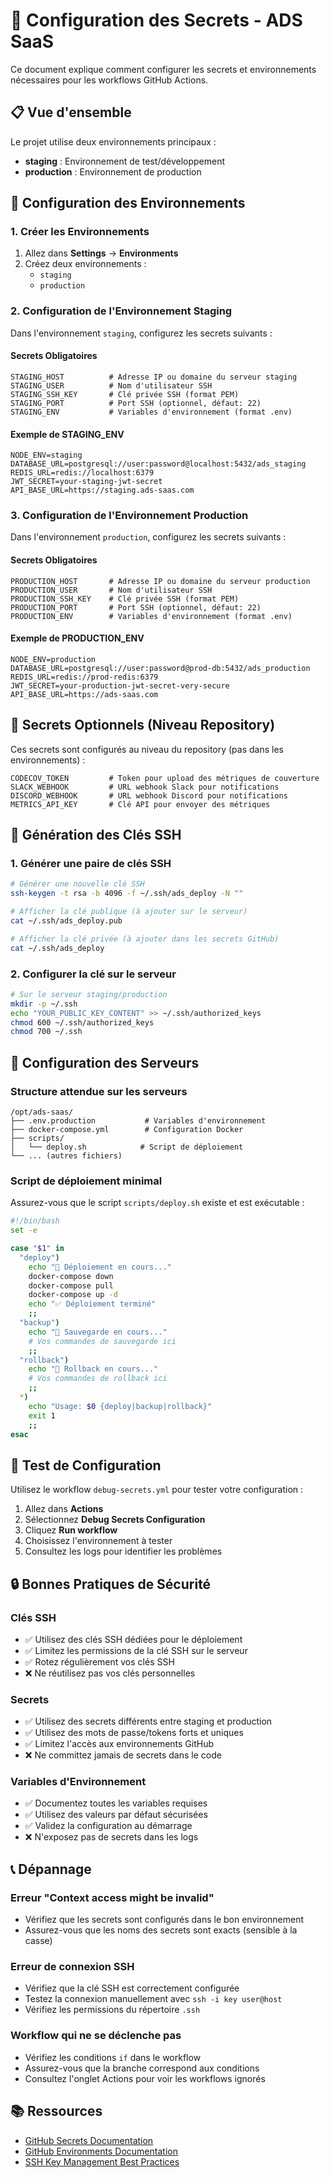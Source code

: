# 🔐 Configuration des Secrets - ADS SaaS

Ce document explique comment configurer les secrets et environnements nécessaires pour les workflows GitHub Actions.

## 📋 Vue d'ensemble

Le projet utilise deux environnements principaux :
- **staging** : Environnement de test/développement
- **production** : Environnement de production

## 🔧 Configuration des Environnements

### 1. Créer les Environnements

1. Allez dans **Settings** → **Environments**
2. Créez deux environnements :
   - `staging`
   - `production`

### 2. Configuration de l'Environnement Staging

Dans l'environnement `staging`, configurez les secrets suivants :

#### Secrets Obligatoires
```
STAGING_HOST          # Adresse IP ou domaine du serveur staging
STAGING_USER          # Nom d'utilisateur SSH
STAGING_SSH_KEY       # Clé privée SSH (format PEM)
STAGING_PORT          # Port SSH (optionnel, défaut: 22)
STAGING_ENV           # Variables d'environnement (format .env)
```

#### Exemple de STAGING_ENV
```env
NODE_ENV=staging
DATABASE_URL=postgresql://user:password@localhost:5432/ads_staging
REDIS_URL=redis://localhost:6379
JWT_SECRET=your-staging-jwt-secret
API_BASE_URL=https://staging.ads-saas.com
```

### 3. Configuration de l'Environnement Production

Dans l'environnement `production`, configurez les secrets suivants :

#### Secrets Obligatoires
```
PRODUCTION_HOST       # Adresse IP ou domaine du serveur production
PRODUCTION_USER       # Nom d'utilisateur SSH
PRODUCTION_SSH_KEY    # Clé privée SSH (format PEM)
PRODUCTION_PORT       # Port SSH (optionnel, défaut: 22)
PRODUCTION_ENV        # Variables d'environnement (format .env)
```

#### Exemple de PRODUCTION_ENV
```env
NODE_ENV=production
DATABASE_URL=postgresql://user:password@prod-db:5432/ads_production
REDIS_URL=redis://prod-redis:6379
JWT_SECRET=your-production-jwt-secret-very-secure
API_BASE_URL=https://ads-saas.com
```

## 📡 Secrets Optionnels (Niveau Repository)

Ces secrets sont configurés au niveau du repository (pas dans les environnements) :

```
CODECOV_TOKEN         # Token pour upload des métriques de couverture
SLACK_WEBHOOK         # URL webhook Slack pour notifications
DISCORD_WEBHOOK       # URL webhook Discord pour notifications
METRICS_API_KEY       # Clé API pour envoyer des métriques
```

## 🔑 Génération des Clés SSH

### 1. Générer une paire de clés SSH

```bash
# Générer une nouvelle clé SSH
ssh-keygen -t rsa -b 4096 -f ~/.ssh/ads_deploy -N ""

# Afficher la clé publique (à ajouter sur le serveur)
cat ~/.ssh/ads_deploy.pub

# Afficher la clé privée (à ajouter dans les secrets GitHub)
cat ~/.ssh/ads_deploy
```

### 2. Configurer la clé sur le serveur

```bash
# Sur le serveur staging/production
mkdir -p ~/.ssh
echo "YOUR_PUBLIC_KEY_CONTENT" >> ~/.ssh/authorized_keys
chmod 600 ~/.ssh/authorized_keys
chmod 700 ~/.ssh
```

## 🚀 Configuration des Serveurs

### Structure attendue sur les serveurs

```
/opt/ads-saas/
├── .env.production           # Variables d'environnement
├── docker-compose.yml        # Configuration Docker
├── scripts/
│   └── deploy.sh            # Script de déploiement
└── ... (autres fichiers)
```

### Script de déploiement minimal

Assurez-vous que le script `scripts/deploy.sh` existe et est exécutable :

```bash
#!/bin/bash
set -e

case "$1" in
  "deploy")
    echo "🚀 Déploiement en cours..."
    docker-compose down
    docker-compose pull
    docker-compose up -d
    echo "✅ Déploiement terminé"
    ;;
  "backup")
    echo "💾 Sauvegarde en cours..."
    # Vos commandes de sauvegarde ici
    ;;
  "rollback")
    echo "🔄 Rollback en cours..."
    # Vos commandes de rollback ici
    ;;
  *)
    echo "Usage: $0 {deploy|backup|rollback}"
    exit 1
    ;;
esac
```

## 🧪 Test de Configuration

Utilisez le workflow `debug-secrets.yml` pour tester votre configuration :

1. Allez dans **Actions**
2. Sélectionnez **Debug Secrets Configuration**
3. Cliquez **Run workflow**
4. Choisissez l'environnement à tester
5. Consultez les logs pour identifier les problèmes

## 🔒 Bonnes Pratiques de Sécurité

### Clés SSH
- ✅ Utilisez des clés SSH dédiées pour le déploiement
- ✅ Limitez les permissions de la clé SSH sur le serveur
- ✅ Rotez régulièrement vos clés SSH
- ❌ Ne réutilisez pas vos clés personnelles

### Secrets
- ✅ Utilisez des secrets différents entre staging et production
- ✅ Utilisez des mots de passe/tokens forts et uniques
- ✅ Limitez l'accès aux environnements GitHub
- ❌ Ne committez jamais de secrets dans le code

### Variables d'Environnement
- ✅ Documentez toutes les variables requises
- ✅ Utilisez des valeurs par défaut sécurisées
- ✅ Validez la configuration au démarrage
- ❌ N'exposez pas de secrets dans les logs

## 📞 Dépannage

### Erreur "Context access might be invalid"
- Vérifiez que les secrets sont configurés dans le bon environnement
- Assurez-vous que les noms des secrets sont exacts (sensible à la casse)

### Erreur de connexion SSH
- Vérifiez que la clé SSH est correctement configurée
- Testez la connexion manuellement avec `ssh -i key user@host`
- Vérifiez les permissions du répertoire `.ssh`

### Workflow qui ne se déclenche pas
- Vérifiez les conditions `if` dans le workflow
- Assurez-vous que la branche correspond aux conditions
- Consultez l'onglet Actions pour voir les workflows ignorés

## 📚 Ressources

- [GitHub Secrets Documentation](https://docs.github.com/en/actions/security-guides/encrypted-secrets)
- [GitHub Environments Documentation](https://docs.github.com/en/actions/deployment/targeting-different-environments/using-environments-for-deployment)
- [SSH Key Management Best Practices](https://docs.github.com/en/authentication/connecting-to-github-with-ssh) 
